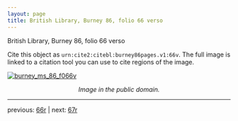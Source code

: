 ```yaml
---
layout: page
title: British Library, Burney 86, folio 66 verso
---
```


British Library, Burney 86, folio 66 verso

Cite this object as `urn:cite2:citebl:burney86pages.v1:66v`.  The full image is linked to a citation tool you can use to cite regions of the image.

[![burney_ms_86_f066v](http://www.homermultitext.org/iipsrv?IIIF=/project/homer/pyramidal/deepzoom/citebl/burney86imgs/v1/burney_ms_86_f066v.tif/full/800,/0/default.jpg)](http://www.homermultitext.org/ict2/?urn=urn:cite2:citebl:burney86imgs.v1:burney_ms_86_f066v) 

<p style="text-align: center; font-style: italic;">Image in the public domain.</p>

---

previous: [66r](../66r/) | next: [67r](../67r/)